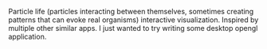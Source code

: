 Particle life (particles interacting between themselves, sometimes creating patterns that 
can evoke real organisms) interactive visualization. Inspired by multiple other similar apps. I just wanted to try writing some desktop 
opengl application. 